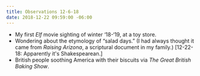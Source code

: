 ```yaml
---
title: Observations 12-6-18
date: 2018-12-22 09:59:00 -06:00
---
```


- My first *Elf* movie sighting of winter ‘18-‘19, at a toy store.
- Wondering about the etymology of “salad days.” (I had always thought it came from *Raising Arizona*, a scriptural document in my family.) [12-22-18: Apparently it's Shakespearean.]
- British people soothing America with their biscuits via *The Great British Baking Show*.
